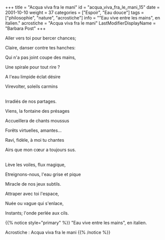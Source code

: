 +++
title = "Acqua viva fra le mani"
id = "acqua_viva_fra_le_mani_15"
date = 2001-10-10
weight = 37
categories = ["Espoir", "Eau douce"]
tags = ["philosophie", "nature", "acrostiche"]
info = "\"Eau vive entre les mains\", en italien."
acrostiche = "Acqua viva fra le mani"
LastModifierDisplayName = "Barbara Post"
+++

Aller vers toi pour bercer chances;

Claire, danser contre tes hanches:

Qui n'a pas joint coupe des mains,

Une spirale pour tout rire ?

A l'eau limpide éclat désire

Virevolter, soleils carmins

 \
Irradiés de nos partages.

Viens, la fontaine des présages

Accueillera de chants moussus

Forêts virtuelles, amantes...

Ravi, fidèle, à moi tu chantes

Airs que mon cœur a toujours sus.

 \
Lève les voiles, flux magique,

Etreignons-nous, l'eau grise et pique

Miracle de nos jeux subtils.

Attraper avec toi l'espace,

Nuée ou vague qui s'enlace,

Instants; l'onde perlée aux cils.

{{% notice style="primary" %}}
\"Eau vive entre les mains\", en italien.

Acrostiche : Acqua viva fra le mani
{{% /notice %}}
